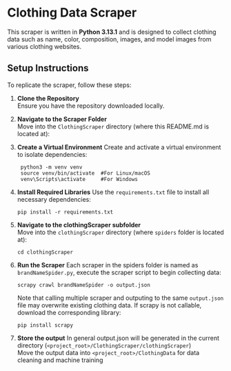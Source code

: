 # Clothing Data Scraper

This scraper is written in **Python 3.13.1** and is designed to collect clothing data such as name, color, composition, images, and model images from various clothing websites.

## Setup Instructions

To replicate the scraper, follow these steps:

1. **Clone the Repository**  
   Ensure you have the repository downloaded locally.

2. **Navigate to the Scraper Folder**  
   Move into the `ClothingScraper` directory (where this README.md is located at):

3. **Create a Virtual Environment**
   Create and activate a virtual environment to isolate dependencies:
   ```
    python3 -m venv venv
    source venv/bin/activate  #For Linux/macOS
    venv\Scripts\activate     #For Windows
   ```

4. **Install Required Libraries**
    Use the `requirements.txt` file to install all necessary dependencies:
    ```
    pip install -r requirements.txt
    ```

5. **Navigate to the clothingScraper subfolder**  
   Move into the `clothingScraper` directory (where `spiders` folder is located at):
    ```
    cd clothingScraper
    ```

6. **Run the Scraper**
    Each scraper in the spiders folder is named as `brandNameSpider.py`, execute the scraper script to begin collecting data:
    ```
    scrapy crawl brandNameSpider -o output.json
    ```
    Note that calling multiple scraper and outputing to the same `output.json` file may overwrite existing clothing data.
    If scrapy is not callable, download the corresponding library:
    ```
    pip install scrapy
    ```
7. **Store the output**
   In general output.json will be generated in the current directory (`<project_root>/ClothingScraper/clothingScraper`)  
   Move the output data into `<project_root>/ClothingData` for data cleaning and machine training